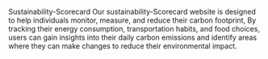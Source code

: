  Sustainability-Scorecard
 Our sustainability-Scorecard website is designed to help individuals monitor, measure, and reduce their carbon footprint, By tracking their energy consumption, transportation habits, and food choices, users can gain insights into their daily carbon emissions and identify areas where they can make changes to reduce their environmental impact.
